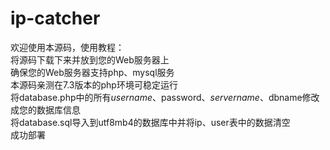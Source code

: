 # ip-catcher
欢迎使用本源码，使用教程：<br>
将源码下载下来并放到您的Web服务器上<br>
确保您的Web服务器支持php、mysql服务<br>
本源码亲测在7.3版本的php环境可稳定运行<br>
将database.php中的所有$username、$password、$servername、$dbname修改成您的数据库信息<br>
将database.sql导入到utf8mb4的数据库中并将ip、user表中的数据清空<br>
成功部署
